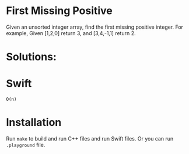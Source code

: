 # First Missing Positive
 Given an unsorted integer array, find the first missing positive integer.
 For example,
 Given [1,2,0] return 3,
 and [3,4,-1,1] return 2.

# Solutions:

# Swift
```
O(n)

```
# Installation
Run `make` to build and run C++ files and run Swift files. Or you can run `.playground` file.

